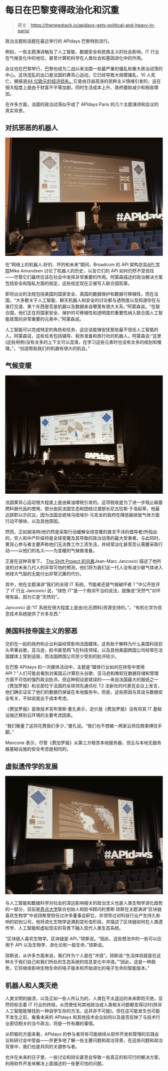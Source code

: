 # 每日在巴黎变得政治化和沉重

> 原文：<https://thenewstack.io/apidays-gets-political-and-heavy-in-paris/>

政治主题和话题在最近举行的 APIdays 巴黎特别流行。

例如，一些主题演讲触及了人工智能、数据安全和民族主义的社会影响，IT 行业在气候变化中的地位，甚至计算机科学在人类社会和基因进化中的作用。

会议也在巴黎举行，巴黎也成为二战以来法国一些最严重的骚乱和重大政治动荡的中心。这场混乱的出口是法国的黄背心运动，它已经导致大规模骚乱，10 人死亡，据报道[44 亿欧元的经济损失。](https://www.francetvinfo.fr/economie/transports/gilets-jaunes/economie-le-cout-des-gilets-jaunes_3117689.html)它是由日益高涨的民粹主义情绪引发的，这在很大程度上是由于财富不平等加剧，同时生活成本上升、政府援助减少和税收增加。

在许多方面，法国的政治动荡似乎成了 APIdays Paris 的几个主题演讲和会议的真实背景。

## 对抗邪恶的机器人

![](img/927dc419eeaea7d1e5fb924edc850fe5.png)

在“网络上的机器人:好的、坏的和未来”期间，Broadcom 的 API 架构总监[API 学院](https://www.apiacademy.co/)Mike Amundsen 讨论了机器人的历史，以及它们的 API 如何仍然不受信任——尽管它们最终应该在社会中发挥非常重要的作用。阿蒙森描述的政治解决方案包括安全和隐私方面的规定，这些规定现在正被写入联合国宪章。

即将出台的法规包括美国的国家安全、英国的数据保护和数据可移植性，而在法国，“大多数关于人工智能、聊天机器人和安全的讨论都与透明度以及知道你在与谁打交道、某个东西是否是机器以及数据来自哪里有很大关系，”阿蒙森说。“在联合国，他们正在将国家安全、保护的可移植性和透明度的重要性纳入联合国人工智能政策的非常重要的元素中，”阿蒙森说。

人工智能可以完成特定的角色和任务，这应该能够安抚那些最不信任人工智能的人。阿蒙森说，这些任务包括辅导、税务准备和旅行社的机器人。阿蒙森说:“这里(这些用例)没有太多的上下文可以混淆，在学习这些元素时也没有太多的规划和推理。”。“创造帮助我们的机器有很大的机会。”

## 气候变暖

![](img/be75005c18dcf4c61ee8878378c6a642.png)

法国黄背心运动很大程度上是由柴油增税引发的。这项税收是为了进一步阻止碳基燃料替代品的使用，部分由前法国生态和团结过渡部长尼古拉斯·于洛起草，他最近辞职以示抗议，因为法国总统埃马纽埃尔·马克龙的政府在降低碳排放气体方面行动不够快，以及其他原因。

然而，正如胡洛特(他仍然是采取行动缓解全球变暖的直言不讳的倡导者)所指出的，穷人和中产阶级将是全球变暖及其导致的政治动荡的最大受害者。与此同时，黄背心参与者主要声称他们无法靠工作工资生活，并经常淡化甚至否认需要采取行动——以他们的名义——为变暖的气候做准备。

正是在这种背景下， [The Shift Project 的总裁](https://theshiftproject.org/en/home/)Jean-Marc Jancovici 描述了他所说的对未来几代人的非常可怕的预测，他们将为我们这一代人没有减少碳气体进入地球大气层的无能付出非常沉重的代价。

其中，他在主题演讲“我们的全球 IT 系统，节能者还是气候破坏者？”中公开批评了 IT 行业 Jancovici 说，“绿色 IT”是一个用词不当的说法，就像说“天然气”对环境有益，因为它是“天然的”。

Jancovici 说:“IT 系统在很大程度上是由(化石燃料)资源支持的。”。"有机化学为信息技术系统提供了许多东西."

## 美国科技帝国主义的邪恶

交织在一起的政府和企业利益经常影响法国媒体。这有助于解释为什么美国科技巨头苹果谷歌，亚马逊，脸书甚至网飞在科技领域，以及其他美国跨国公司经常在法国媒体上受到诋毁，而法国跨国公司至少受到的批评较少。

在巴黎 APIdays 的一次媒体活动中，主题是“媒体行业如何在转型中使用 API？”人们可能会看到对美国云计算巨头谷歌、亚马逊和微软在数据存储和管理方面不可信的强烈政治批评。但这种假设是错误的——来自法国最大的报纸之一《费加罗报》和总部位于法国的全球领先通讯社 T2 法新社的代表在会议上发言，他们确实证实了他们的数据仍保留在本地服务中。但是，这些原因与其说与数据安全有关，不如说是出于成本考虑。

《费加罗报》首席技术官布里斯·曼孔表示，定价是《费加罗报》没有将其 IT 基础设施迁移到云环境的主要考虑因素。

“我们衡量了这将花费我们多少，”曼孔说。“我们也不想被一两家云供应商束缚住手脚。”

Mancone 表示，尽管《费加罗报》从第三方租赁本地服务器，但云与本地无服务器基础设施的安全考虑是相同的。

## 虚拟遗传学的发展

![](img/6e33e4c9bc0c7afa17c3146966c9e7de.png)

与人工智能和数据科学对社会的深远影响相关的政治含义也是人类生物学进化趋势的一部分，目前是[奇点大学](https://su.org/)联合创始人和脸书顾问的里斯·琼斯在主题演讲“区块链喜欢生物学”中说琼斯曾担任过许多董事会职位，并领导过对科技行业产生持久影响的初创公司，他将进化生物学追溯到变形虫阶段，并描述了区块链如何在人类遗传学、人工智能和虚拟现实的背景下融入现代人类生态系统。

“区块链人喜欢生物学。区块链是 API，”琼斯说。“因此，这些想法中的一些可以应用于 API 以及生物学、进化论和一般生命，”琼斯说。

琼斯说，从许多方面来说，我们作为个人是在“冲浪”。琼斯说:“生活体验就是在这种关于我们自己和我们所处的生态系统的信息变化中冲浪。”“因此，这是一种趋势，它将继续影响生物生命的电子版本和开始进化的电子生命的智能版本。”

## 机器人和人类灭绝

人类文明的崩溃，以及正如一些人所认为的，人类在不太遥远的未来即将灭绝，显然将标志着 IT 行业的终结，从而使任何其他政治或人类相关问题都变得过时(除非人工智能能够找到一种自学生存的方法，这并非不可能)。但在这可能发生也可能不发生之前，看看未来的 APIdays 和其他技术会议如何以及是否反映了与技术行业密切相关的当今政治，将是一件有趣的事情。

从积极的方面来看，APIdays 的参与者将有可能继续从软件开发和管理的实践会议和研讨会中受益——并更多地了解一些主要问题和政治背景，在这些问题和政治背景中，我们也是共同的关键参与者。

也许在未来的日子里，一些讨论和辩论甚至会导致一些真正的和可行的解决方案，利用软件开发来解决上面描述的一些更可怕的问题。

<svg xmlns:xlink="http://www.w3.org/1999/xlink" viewBox="0 0 68 31" version="1.1"><title>Group</title> <desc>Created with Sketch.</desc></svg>